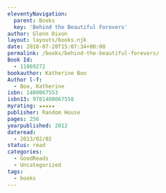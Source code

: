 ```yaml
---
eleventyNavigation:
  parent: Books
  key: 'Behind the Beautiful Forevers'
author: Glenn Dixon
layout: layouts/books.njk
date: 2018-07-28T15:07:34+00:00
permalink: /books/behind-the-beautiful-forevers/
Book Id:
  - 11869272
bookauthor: Katherine Boo
Author l-f:
  - Boo, Katherine
isbn: 1400067553
isbn13: 9781400067558
myrating: ★★★★★
publisher: Random House
pages: 256
yearpublished: 2012
dateread:
  - 2013/02/02
status: read
categories:
  - GoodReads
  - Uncategorized
tags:
  - books
---
```

